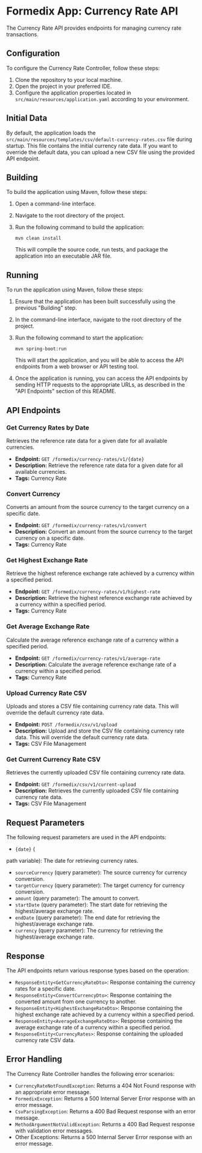 # Formedix App: Currency Rate API

The Currency Rate API provides endpoints for managing currency rate transactions.

## Configuration

To configure the Currency Rate Controller, follow these steps:

1. Clone the repository to your local machine.
2. Open the project in your preferred IDE.
3. Configure the application properties located in `src/main/resources/application.yaml` according to your
   environment.

## Initial Data

By default, the application loads the `src/main/resources/templates/csv/default-currency-rates.csv` file during startup.
This file contains the initial
currency rate data. If you want to override the default data, you can upload a new CSV file using the provided API
endpoint.

## Building

To build the application using Maven, follow these steps:

1. Open a command-line interface.
2. Navigate to the root directory of the project.
3. Run the following command to build the application:

   ```shell
   mvn clean install
   ```

   This will compile the source code, run tests, and package the application into an executable JAR file.

## Running

To run the application using Maven, follow these steps:

1. Ensure that the application has been built successfully using the previous "Building" step.
2. In the command-line interface, navigate to the root directory of the project.
3. Run the following command to start the application:

   ```shell
   mvn spring-boot:run
   ```

   This will start the application, and you will be able to access the API endpoints from a web browser or API testing
   tool.

4. Once the application is running, you can access the API endpoints by sending HTTP requests to the appropriate URLs,
   as described in the "API Endpoints" section of this README.

## API Endpoints

### Get Currency Rates by Date

Retrieves the reference rate data for a given date for all available currencies.

- **Endpoint:** `GET /formedix/currency-rates/v1/{date}`
- **Description:** Retrieve the reference rate data for a given date for all available currencies.
- **Tags:** Currency Rate

### Convert Currency

Converts an amount from the source currency to the target currency on a specific date.

- **Endpoint:** `GET /formedix/currency-rates/v1/convert`
- **Description:** Convert an amount from the source currency to the target currency on a specific date.
- **Tags:** Currency Rate

### Get Highest Exchange Rate

Retrieve the highest reference exchange rate achieved by a currency within a specified period.

- **Endpoint:** `GET /formedix/currency-rates/v1/highest-rate`
- **Description:** Retrieve the highest reference exchange rate achieved by a currency within a specified period.
- **Tags:** Currency Rate

### Get Average Exchange Rate

Calculate the average reference exchange rate of a currency within a specified period.

- **Endpoint:** `GET /formedix/currency-rates/v1/average-rate`
- **Description:** Calculate the average reference exchange rate of a currency within a specified period.
- **Tags:** Currency Rate

### Upload Currency Rate CSV

Uploads and stores a CSV file containing currency rate data. This will override the default currency rate data.

- **Endpoint:** `POST /formedix/csv/v1/upload`
- **Description:** Upload and store the CSV file containing currency rate data. This will override the default currency
  rate data.
- **Tags:** CSV File Management

### Get Current Currency Rate CSV

Retrieves the currently uploaded CSV file containing currency rate data.

- **Endpoint:** `GET /formedix/csv/v1/current-upload`
- **Description:** Retrieves the currently uploaded CSV file containing currency rate data.
- **Tags:** CSV File Management

## Request Parameters

The following request parameters are used in the API endpoints:

- `{date}` (

path variable): The date for retrieving currency rates.

- `sourceCurrency` (query parameter): The source currency for currency conversion.
- `targetCurrency` (query parameter): The target currency for currency conversion.
- `amount` (query parameter): The amount to convert.
- `startDate` (query parameter): The start date for retrieving the highest/average exchange rate.
- `endDate` (query parameter): The end date for retrieving the highest/average exchange rate.
- `currency` (query parameter): The currency for retrieving the highest/average exchange rate.

## Response

The API endpoints return various response types based on the operation:

- `ResponseEntity<GetCurrencyRateDto>`: Response containing the currency rates for a specific date.
- `ResponseEntity<ConvertCurrencyDto>`: Response containing the converted amount from one currency to another.
- `ResponseEntity<HighestExchangeRateDto>`: Response containing the highest exchange rate achieved by a currency within
  a specified period.
- `ResponseEntity<AverageExchangeRateDto>`: Response containing the average exchange rate of a currency within a
  specified period.
- `ResponseEntity<CurrencyRates>`: Response containing the uploaded currency rate CSV data.

## Error Handling

The Currency Rate Controller handles the following error scenarios:

- `CurrencyRateNotFoundException`: Returns a 404 Not Found response with an appropriate error message.
- `FormedixException`: Returns a 500 Internal Server Error response with an error message.
- `CsvParsingException`: Returns a 400 Bad Request response with an error message.
- `MethodArgumentNotValidException`: Returns a 400 Bad Request response with validation error messages.
- Other Exceptions: Returns a 500 Internal Server Error response with an error message.